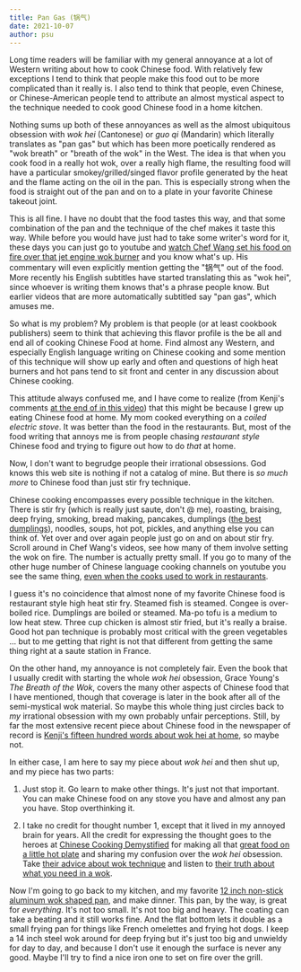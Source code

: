 ```yaml
---
title: Pan Gas (锅气)
date: 2021-10-07
author: psu
---
```


Long time readers will be familiar with my general annoyance at a lot of Western writing
about how to cook Chinese food. With relatively few exceptions I tend to think that people
make this food out to be more complicated than it really is. I also tend to think that
people, even Chinese, or Chinese-American people tend to attribute an almost mystical
aspect to the technique needed to cook good Chinese food in a home kitchen.

Nothing sums up both of these annoyances as well as the almost ubiquitous obsession with
_wok hei_ (Cantonese) or _guo qi_ (Mandarin) which literally translates as "pan gas" but
which has been more poetically rendered as "wok breath" or "breath of the wok" in the
West. The idea is that when you cook food in a really hot wok, over a really high flame,
the resulting food will have a particular smokey/grilled/singed flavor profile generated
by the heat and the flame acting on the oil in the pan.  This is especially strong when the
food is straight out of the pan and on to a plate in your favorite Chinese takeout joint.

This is all fine. I have no doubt that the food tastes this way, and that some combination
of the pan and the technique of the chef makes it taste this way. While before you would
have just had to take some writer's word for it, these days you can just go to youtube and
[watch Chef Wang set his food on fire over that jet engine wok
burner](https://youtu.be/RY-KAQQB4ik?t=90) and you know what's up. His commentary will
even explicitly mention getting the "锅气" out of the food. More recently his English
subtitles have started translating this as "wok hei", since whoever is writing them knows
that's a phrase people know. But earlier videos that are more automatically subtitled say
"pan gas", which amuses me.

So what is my problem? My problem is that people (or at least cookbook publishers) seem to
think that achieving this flavor profile is the be all and end all of cooking Chinese Food
at home. Find almost any Western, and especially English language writing on Chinese
cooking and some mention of this technique will show up early and often and questions of
high heat burners and hot pans tend to sit front and center in any discussion about Chinese
cooking.

This attitude always confused me, and I have come to realize (from Kenji's comments [at
the end of in this video](https://www.youtube.com/watch?v=X6JE7W8Z6Hs)) that this might be
because I grew up eating Chinese food at home. My mom cooked everything on a _coiled
electric stove_. It was better than the food in the restaurants. But, most of the
food writing that annoys me is from people chasing _restaurant style_ Chinese food and
trying to figure out how to do _that_ at home.

Now, I don't want to begrudge people their irrational obsessions. God knows this web site
is nothing if not a catalog of mine. But there is _so much more_ to Chinese food than just
stir fry technique.

Chinese cooking encompasses every possible technique in the kitchen. There is stir fry
(which is really just saute, don't @ me), roasting, braising, deep frying, smoking, bread
making, pancakes, dumplings ([the best
dumplings](http://mutable-states.com/the-illustrated-pot-sticker.html)), noodles, soups,
hot pot, pickles, and anything else you can think of. Yet over and over again people just
go on and on about stir fry. Scroll around in Chef Wang's videos, see how many of them
involve setting the wok on fire. The number is actually pretty small. If you go to many of
the other huge number of Chinese language cooking channels on youtube you see the same
thing, [even when the cooks used to work in
restaurants](https://www.youtube.com/channel/UCBJmYv3Vf_tKcQr5_qmayXg). 

I guess it's no coincidence that almost none of my favorite Chinese food is restaurant
style high heat stir fry. Steamed fish is steamed. Congee is over-boiled rice. Dumplings
are boiled or steamed. Ma-po tofu is a medium to low heat stew. Three cup chicken is
almost stir fried, but it's really a braise. Good hot pan technique is probably most
critical with the green vegetables ... but to me getting that right is not that different
from getting the same thing right at a saute station in France.

On the other hand, my annoyance is not completely fair. Even the book that I
usually credit with starting the whole _wok hei_ obsession, Grace Young's _The Breath of
the Wok_, covers the many other aspects of Chinese food that I have mentioned, though that
coverage is later in the book after all of the semi-mystical wok material. So maybe this
whole thing just circles back to _my_ irrational obsession with my own probably unfair
perceptions. Still, by far the most extensive recent piece about Chinese food in the
newspaper of record is [Kenji's fifteen hundred words about wok hei at
home](https://www.nytimes.com/2020/09/04/dining/stir-fry-recipe-wok-hei.html), so maybe
not.

In either case, I am here to say my piece about _wok hei_ and then shut up, and my piece
has two parts:

1. Just stop it. Go learn to make other things. It's just not that important. You can make
   Chinese food on any stove you have and almost any pan you have. Stop overthinking it.

2. I take no credit for thought number 1, except that it lived in my annoyed brain for
   years. All the credit for expressing the thought goes to the heroes at [Chinese Cooking
   Demystified](https://www.youtube.com/watch?v=X6JE7W8Z6Hs) for making all that [great
   food on a little hot plate](https://www.youtube.com/watch?v=imiTVVKBWdY) and sharing my
   confusion over the _wok hei_ obsession. Take [their advice about wok
   technique](https://www.youtube.com/watch?v=WujehK7kYLM) and listen to [their truth
   about what you need in a wok](https://www.youtube.com/watch?v=alZ8alIlhAU).

Now I'm going to go back to my kitchen, and my favorite [12 inch non-stick aluminum wok
shaped
pan](https://www.amazon.com/Anolon-82031-Ultimate-Anodized-Everything/dp/B000I2MWN8/), and
make dinner. This pan, by the way, is great for _everything_. It's not too small. It's not
too big and heavy. The coating can take a beating and it still works fine. And the flat
bottom lets it double as a small frying pan for things like French omelettes and frying
hot dogs. I keep a 14 inch steel wok around for deep frying but it's just too big and
unwieldy for day to day, and because I don't use it enough the surface is never any good.
Maybe I'll try to find a nice iron one to set on fire over the grill.
